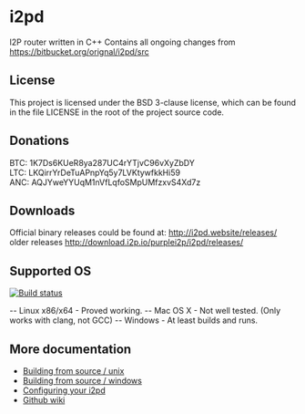 i2pd
====

I2P router written in C++
Contains all ongoing changes from https://bitbucket.org/orignal/i2pd/src

License
-------

This project is licensed under the BSD 3-clause license, which can be found in the file
LICENSE in the root of the project source code.

Donations
---------

BTC: 1K7Ds6KUeR8ya287UC4rYTjvC96vXyZbDY   
LTC: LKQirrYrDeTuAPnpYq5y7LVKtywfkkHi59   
ANC: AQJYweYYUqM1nVfLqfoSMpUMfzxvS4Xd7z

Downloads
------------

Official binary releases could be found at:
http://i2pd.website/releases/   
older releases
http://download.i2p.io/purplei2p/i2pd/releases/

Supported OS
------------

[![Build status](https://ci.appveyor.com/api/projects/status/458fhbki14gaplyj/branch/openssl?svg=true)](https://ci.appveyor.com/project/mlt/i2pd/branch/openssl)

-- Linux x86/x64  - Proved working.
-- Mac OS X       - Not well tested. (Only works with clang, not GCC)
-- Windows        - At least builds and runs.

More documentation
------------------

* [Building from source / unix](docs/build_notes_unix.md)
* [Building from source / windows](docs/build_notes_windows.md)
* [Configuring your i2pd](docs/configuration.md)
* [Github wiki](https://github.com/PurpleI2P/i2pd/wiki/)
